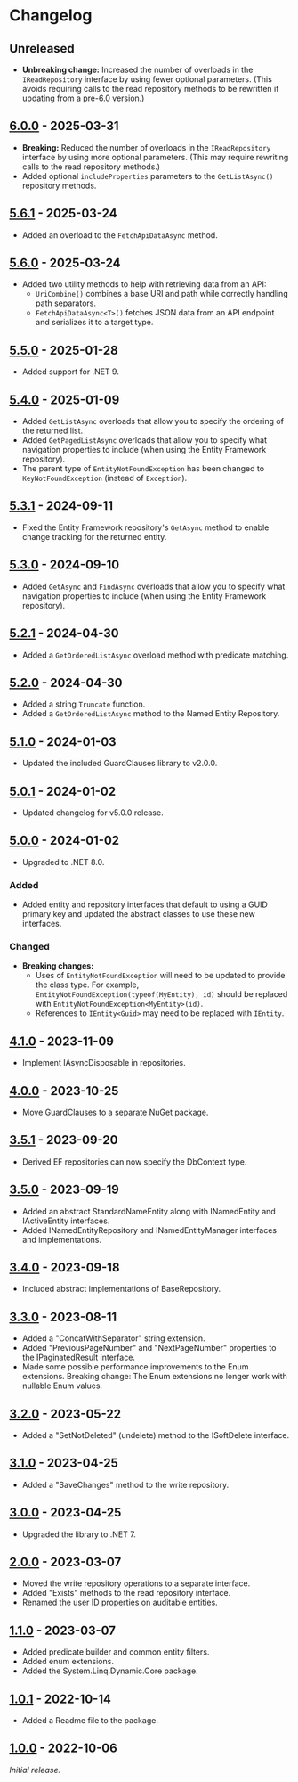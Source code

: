 # Changelog

## Unreleased

- **Unbreaking change:** Increased the number of overloads in the `IReadRepository` interface by using fewer optional
  parameters. (This avoids requiring calls to the read repository methods to be rewritten if updating from a pre-6.0
  version.)

## [6.0.0] - 2025-03-31

- **Breaking:** Reduced the number of overloads in the `IReadRepository` interface by using more optional parameters.
  (This may require rewriting calls to the read repository methods.)
- Added optional `includeProperties` parameters to the `GetListAsync()` repository methods.

## [5.6.1] - 2025-03-24

- Added an overload to the `FetchApiDataAsync` method.

## [5.6.0] - 2025-03-24

- Added two utility methods to help with retrieving data from an API:
    - `UriCombine()` combines a base URI and path while correctly handling path separators.
    - `FetchApiDataAsync<T>()` fetches JSON data from an API endpoint and serializes it to a target type.

## [5.5.0] - 2025-01-28

- Added support for .NET 9.

## [5.4.0] - 2025-01-09

- Added `GetListAsync` overloads that allow you to specify the ordering of the returned list.
- Added `GetPagedListAsync` overloads that allow you to specify what navigation properties to include (when using the Entity Framework repository).
- The parent type of `EntityNotFoundException` has been changed to `KeyNotFoundException` (instead of `Exception`).

## [5.3.1] - 2024-09-11

- Fixed the Entity Framework repository's `GetAsync` method to enable change tracking for the returned entity.

## [5.3.0] - 2024-09-10

- Added `GetAsync` and `FindAsync` overloads that allow you to specify what navigation properties to include (when using the Entity Framework repository).

## [5.2.1] - 2024-04-30

- Added a `GetOrderedListAsync` overload method with predicate matching.

## [5.2.0] - 2024-04-30

- Added a string `Truncate` function.
- Added a `GetOrderedListAsync` method to the Named Entity Repository.

## [5.1.0] - 2024-01-03

- Updated the included GuardClauses library to v2.0.0.

## [5.0.1] - 2024-01-02

- Updated changelog for v5.0.0 release.

## [5.0.0] - 2024-01-02

- Upgraded to .NET 8.0.

### Added

- Added entity and repository interfaces that default to using a GUID primary key and updated the abstract classes to use these new interfaces.

### Changed

- **Breaking changes:**
  - Uses of `EntityNotFoundException` will need to be updated to provide the class type. For example, `EntityNotFoundException(typeof(MyEntity), id)` should be replaced with `EntityNotFoundException<MyEntity>(id)`.
  - References to `IEntity<Guid>` may need to be replaced with `IEntity`.

## [4.1.0] - 2023-11-09

- Implement IAsyncDisposable in repositories.

## [4.0.0] - 2023-10-25

- Move GuardClauses to a separate NuGet package.

## [3.5.1] - 2023-09-20

- Derived EF repositories can now specify the DbContext type.

## [3.5.0] - 2023-09-19

- Added an abstract StandardNameEntity along with INamedEntity and IActiveEntity interfaces.
- Added INamedEntityRepository and INamedEntityManager interfaces and implementations.

## [3.4.0] - 2023-09-18

- Included abstract implementations of BaseRepository.

## [3.3.0] - 2023-08-11

- Added a "ConcatWithSeparator" string extension.
- Added "PreviousPageNumber" and "NextPageNumber" properties to the IPaginatedResult interface.
- Made some possible performance improvements to the Enum extensions. 
  Breaking change: The Enum extensions no longer work with nullable Enum values. 

## [3.2.0] - 2023-05-22

- Added a "SetNotDeleted" (undelete) method to the ISoftDelete interface.

## [3.1.0] - 2023-04-25

- Added a "SaveChanges" method to the write repository.

## [3.0.0] - 2023-04-25

- Upgraded the library to .NET 7.

## [2.0.0] - 2023-03-07

- Moved the write repository operations to a separate interface.
- Added "Exists" methods to the read repository interface.
- Renamed the user ID properties on auditable entities.

## [1.1.0] - 2023-03-07

- Added predicate builder and common entity filters.
- Added enum extensions.
- Added the System.Linq.Dynamic.Core package.

## [1.0.1] - 2022-10-14

- Added a Readme file to the package.

## [1.0.0] - 2022-10-06

_Initial release._

[6.0.0]: https://github.com/gaepdit/app-library/releases/tag/v6.0.0
[5.6.1]: https://github.com/gaepdit/app-library/releases/tag/v5.6.1
[5.6.0]: https://github.com/gaepdit/app-library/releases/tag/v5.6.0
[5.5.0]: https://github.com/gaepdit/app-library/releases/tag/v5.5.0
[5.4.0]: https://github.com/gaepdit/app-library/releases/tag/v5.4.0
[5.3.1]: https://github.com/gaepdit/app-library/releases/tag/v5.3.1
[5.3.0]: https://github.com/gaepdit/app-library/releases/tag/v5.3.0
[5.2.1]: https://github.com/gaepdit/app-library/releases/tag/v5.2.1
[5.2.0]: https://github.com/gaepdit/app-library/releases/tag/v5.2.0
[5.1.0]: https://github.com/gaepdit/app-library/releases/tag/l%2Fv5.1.0
[5.0.1]: https://github.com/gaepdit/app-library/releases/tag/al%2Fv5.0.1
[5.0.0]: https://github.com/gaepdit/app-library/releases/tag/al%2Fv5.0.0
[4.1.0]: https://github.com/gaepdit/app-library/releases/tag/al%2Fv4.1.0
[4.0.0]: https://github.com/gaepdit/app-library/releases/tag/al%2Fv4.0.0
[3.5.1]: https://github.com/gaepdit/app-library/releases/tag/v3.5.1
[3.5.0]: https://github.com/gaepdit/app-library/releases/tag/v3.5.0
[3.4.0]: https://github.com/gaepdit/app-library/releases/tag/v3.4.0
[3.3.0]: https://github.com/gaepdit/app-library/releases/tag/v3.3.0
[3.2.0]: https://github.com/gaepdit/app-library/releases/tag/v3.2.0
[3.1.0]: https://github.com/gaepdit/app-library/releases/tag/v3.1.0
[3.0.0]: https://github.com/gaepdit/app-library/releases/tag/v3.0.0
[2.0.0]: https://github.com/gaepdit/app-library/releases/tag/v2.0.0
[1.1.0]: https://github.com/gaepdit/app-library/releases/tag/v1.1.0
[1.0.1]: https://github.com/gaepdit/app-library/releases/tag/v1.0.1
[1.0.0]: https://github.com/gaepdit/app-library/releases/tag/v1.0.0
